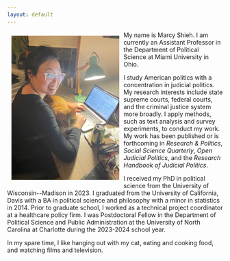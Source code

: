 ```yaml
---
layout: default
---
```


<img align="left" width="50%" and height="50%" style="padding: 10px; float: left;" src="files/IMG_3326.jpeg"> My name is Marcy Shieh. I am currently an Assistant Professor in the Department of Political Science at Miami University in Ohio. 

I study American politics with a concentration in judicial politics. My research interests include state supreme courts, federal courts, and the criminal justice system more broadly. I apply methods, such as text analysis and survey experiments, to conduct my work. My work has been published or is forthcoming in *Research & Politics*, *Social Science Quarterly*, *Open Judicial Politics*, and the *Research Handbook of Judicial Politics*.

I received my PhD in political science from the University of Wisconsin--Madison in 2023. I graduated from the University of California, Davis with a BA in political science and philosophy with a minor in statistics in 2014. Prior to graduate school, I worked as a technical project coordinator at a healthcare policy firm. I was Postdoctoral Fellow in the Department of Political Science and Public Administration at the University of North Carolina at Charlotte during the 2023-2024 school year. 

In my spare time, I like hanging out with my cat, eating and cooking food, and watching films and television.
